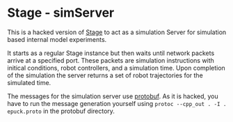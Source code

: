 Stage - simServer
==========

This is a hacked version of [Stage](http://rtv.github.com/Stage) to act as a
simulation Server for simulation based internal model experiments.

It starts as a regular Stage instance but then waits until network packets
arrive at a specified port. These packets are simulation instructions with
initical conditions, robot controllers, and a simulation time. Upon completion
of the simulation the server returns a set of robot trajectories for the
simulated time.

The messages for the simulation server use
[protobuf](https://github.com/google/protobuf). As it is hacked, you have to
run the message generation yourself using `protoc --cpp_out . -I . epuck.proto`
in the protobuf directory.
